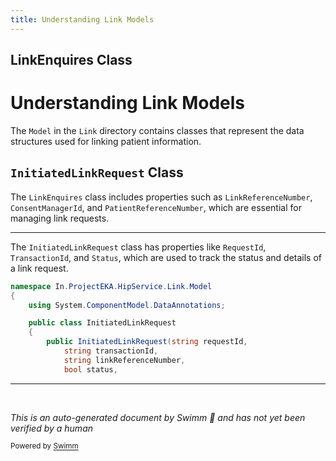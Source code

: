 ```yaml
---
title: Understanding Link Models
---
```

## LinkEnquires Class

# Understanding Link Models

The <SwmToken path="src/In.ProjectEKA.HipService/Link/Model/InitiatedLinkRequest.cs" pos="1:10:10" line-data="namespace In.ProjectEKA.HipService.Link.Model">`Model`</SwmToken> in the <SwmToken path="src/In.ProjectEKA.HipService/Link/Model/InitiatedLinkRequest.cs" pos="1:8:8" line-data="namespace In.ProjectEKA.HipService.Link.Model">`Link`</SwmToken> directory contains classes that represent the data structures used for linking patient information.

## <SwmToken path="src/In.ProjectEKA.HipService/Link/Model/InitiatedLinkRequest.cs" pos="5:5:5" line-data="    public class InitiatedLinkRequest">`InitiatedLinkRequest`</SwmToken> Class

The `LinkEnquires` class includes properties such as <SwmToken path="src/In.ProjectEKA.HipService/Link/Model/InitiatedLinkRequest.cs" pos="15:1:1" line-data="            LinkReferenceNumber = linkReferenceNumber;">`LinkReferenceNumber`</SwmToken>, `ConsentManagerId`, and `PatientReferenceNumber`, which are essential for managing link requests.

<SwmSnippet path="/src/In.ProjectEKA.HipService/Link/Model/InitiatedLinkRequest.cs" line="1">

---

The <SwmToken path="src/In.ProjectEKA.HipService/Link/Model/InitiatedLinkRequest.cs" pos="5:5:5" line-data="    public class InitiatedLinkRequest">`InitiatedLinkRequest`</SwmToken> class has properties like <SwmToken path="src/In.ProjectEKA.HipService/Link/Model/InitiatedLinkRequest.cs" pos="13:1:1" line-data="            RequestId = requestId;">`RequestId`</SwmToken>, <SwmToken path="src/In.ProjectEKA.HipService/Link/Model/InitiatedLinkRequest.cs" pos="14:1:1" line-data="            TransactionId = transactionId;">`TransactionId`</SwmToken>, and <SwmToken path="src/In.ProjectEKA.HipService/Link/Model/InitiatedLinkRequest.cs" pos="16:1:1" line-data="            Status = status;">`Status`</SwmToken>, which are used to track the status and details of a link request.

```c#
namespace In.ProjectEKA.HipService.Link.Model
{
    using System.ComponentModel.DataAnnotations;

    public class InitiatedLinkRequest
    {
        public InitiatedLinkRequest(string requestId,
            string transactionId,
            string linkReferenceNumber,
            bool status,
```

---

</SwmSnippet>

&nbsp;

*This is an auto-generated document by Swimm 🌊 and has not yet been verified by a human*

<SwmMeta version="3.0.0" repo-id="Z2l0aHViJTNBJTNBaGlwLXNlcnZpY2UlM0ElM0FTd2ltbS1EZW1v" repo-name="hip-service"><sup>Powered by [Swimm](/)</sup></SwmMeta>
